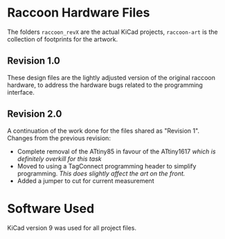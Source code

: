 # Raccoon Hardware Files

The folders `raccoon_revX` are the actual KiCad projects, `raccoon-art` is the collection of footprints for the artwork.

## Revision 1.0

These design files are the lightly adjusted version of the original raccoon hardware, to address the hardware bugs related to the programming interface.

## Revision 2.0

A continuation of the work done for the files shared as "Revision 1". Changes from the previous revision:

- Complete removal of the ATtiny85 in favour of the ATtiny1617 _which is definitely overkill for this task_
- Moved to using a TagConnect programming header to simplify programming. _This does slightly affect the art on the front._
- Added a jumper to cut for current measurement

# Software Used

KiCad version 9 was used for all project files.

